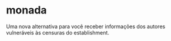 # monada
Uma nova alternativa para você receber informações dos autores vulneráveis às censuras do establishment.
